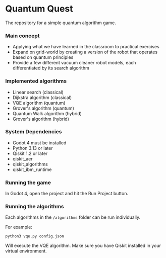 # Quantum Quest

The repository for a simple quantum algorithm game.

### Main concept

- Applying what we have learned in the classroom to practical exercises
- Expand on grid-world by creating a version of the robot that operates based on quantum principles
- Provide a few different vacuum cleaner robot models, each differentiated by its search algorithm

### Implemented algorithms

- Linear search (classical)
- Dijkstra algorithm (classical)
- VQE algorithm (quantum)
- Grover's algorithm (quantum)
- Quantum Walk algorithm (hybrid)
- Grover's algorithm (hybrid)

### System Dependencies

- Godot 4 must be installed
- Python 3.13 or later
- Qiskit 1.2 or later
- qiskit_aer
- qiskit_algorithms
- qiskit_ibm_runtime

### Running the game

In Godot 4, open the project and hit the Run Project button.

### Running the algorithms

Each algorithms in the `/algorithms` folder can be run individually.

For example:

`python3 vqe.py config.json`

Will execute the VQE algorithm. Make sure you have Qiskit installed in your virtual environment.